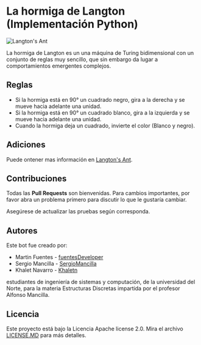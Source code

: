 # La hormiga de Langton (Implementación Python)

![Langton's Ant](https://miro.medium.com/max/386/0*JAsO4xJyu1jYv6hn.)

La hormiga de Langton es un una máquina de Turing bidimensional con un conjunto de reglas muy sencillo, que sin embargo da lugar a comportamientos emergentes complejos.

## Reglas
- Si la hormiga está en 90° un cuadrado negro, gira a la derecha y se mueve hacia adelante una unidad.   
-  Si la hormiga está en 90° un cuadrado blanco, gira a la izquierda y se mueve hacia adelante una unidad.
- Cuando la hormiga deja un cuadrado, invierte el color (Blanco y negro).

## Adiciones
Puede ontener mas información en [Langton's Ant](https://mathworld.wolfram.com/LangtonsAnt.html).

## Contribuciones
Todas las **Pull Requests** son bienvenidas. Para cambios importantes, por favor abra un problema primero para discutir lo que le gustaría cambiar.

Asegúrese de actualizar las pruebas según corresponda.

## Autores
Este bot fue creado por: 
- Martin Fuentes - [fuentesDeveloper](https://github.com/fuentesDeveloper)
- Sergio Mancilla - [SergioMancilla](https://github.com/SergioMancilla)
- Khalet Navarro - [Khaletn](https://github.com/Khaletn)

estudiantes de ingeniería de sistemas y computación, de la universidad del Norte, para la materia Estructuras Discretas impartida por el profesor Alfonso Mancilla.

## Licencia 

Este proyecto está bajo la Licencia Apache license 2.0. Mira el archivo [LICENSE.MD](https://github.com/fuentesDeveloper/Telegram_Bot_Stars/blob/master/LICENSE.MD) para más detalles.
